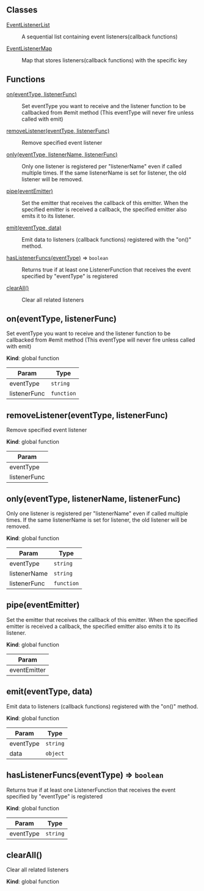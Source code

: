 ## Classes

<dl>
<dt><a href="#EventListenerList">EventListenerList</a></dt>
<dd><p>A sequential list containing event listeners(callback functions)</p>
</dd>
<dt><a href="#EventListenerMap">EventListenerMap</a></dt>
<dd><p>Map that stores listeners(callback functions) with the specific key</p>
</dd>
</dl>

## Functions

<dl>
<dt><a href="#on">on(eventType, listenerFunc)</a></dt>
<dd><p>Set eventType you want to receive and the listener function to be callbacked from #emit method
 (This eventType will never fire unless called with emit)</p>
</dd>
<dt><a href="#removeListener">removeListener(eventType, listenerFunc)</a></dt>
<dd><p>Remove specified event listener</p>
</dd>
<dt><a href="#only">only(eventType, listenerName, listenerFunc)</a></dt>
<dd><p>Only one listener is registered per &quot;listenerName&quot; even if called multiple times.
If the same listenerName is set for listener, the old listener will be removed.</p>
</dd>
<dt><a href="#pipe">pipe(eventEmitter)</a></dt>
<dd><p>Set the emitter that receives the callback of this emitter.
When the specified emitter is received a callback, the specified emitter also emits it to its listener.</p>
</dd>
<dt><a href="#emit">emit(eventType, data)</a></dt>
<dd><p>Emit data to listeners (callback functions) registered with the &quot;on()&quot; method.</p>
</dd>
<dt><a href="#hasListenerFuncs">hasListenerFuncs(eventType)</a> ⇒ <code>boolean</code></dt>
<dd><p>Returns true if at least one ListenerFunction that receives the event specified by &quot;eventType&quot; is registered</p>
</dd>
<dt><a href="#clearAll">clearAll()</a></dt>
<dd><p>Clear all related listeners</p>
</dd>
</dl>

<a name="on"></a>

## on(eventType, listenerFunc)
Set eventType you want to receive and the listener function to be callbacked from #emit method
 (This eventType will never fire unless called with emit)

**Kind**: global function  

| Param | Type |
| --- | --- |
| eventType | <code>string</code> | 
| listenerFunc | <code>function</code> | 

<a name="removeListener"></a>

## removeListener(eventType, listenerFunc)
Remove specified event listener

**Kind**: global function  

| Param |
| --- |
| eventType | 
| listenerFunc | 

<a name="only"></a>

## only(eventType, listenerName, listenerFunc)
Only one listener is registered per "listenerName" even if called multiple times.
If the same listenerName is set for listener, the old listener will be removed.

**Kind**: global function  

| Param | Type |
| --- | --- |
| eventType | <code>string</code> | 
| listenerName | <code>string</code> | 
| listenerFunc | <code>function</code> | 

<a name="pipe"></a>

## pipe(eventEmitter)
Set the emitter that receives the callback of this emitter.
When the specified emitter is received a callback, the specified emitter also emits it to its listener.

**Kind**: global function  

| Param |
| --- |
| eventEmitter | 

<a name="emit"></a>

## emit(eventType, data)
Emit data to listeners (callback functions) registered with the "on()" method.

**Kind**: global function  

| Param | Type |
| --- | --- |
| eventType | <code>string</code> | 
| data | <code>object</code> | 

<a name="hasListenerFuncs"></a>

## hasListenerFuncs(eventType) ⇒ <code>boolean</code>
Returns true if at least one ListenerFunction that receives the event specified by "eventType" is registered

**Kind**: global function  

| Param | Type |
| --- | --- |
| eventType | <code>string</code> | 

<a name="clearAll"></a>

## clearAll()
Clear all related listeners

**Kind**: global function  

